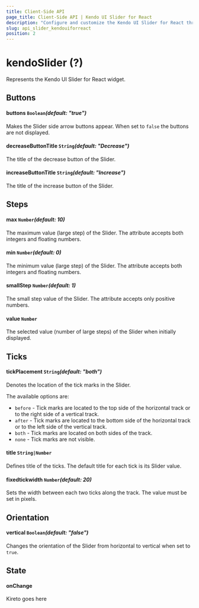 ```yaml
---
title: Client-Side API
page_title: Client-Side API | Kendo UI Slider for React
description: "Configure and customize the Kendo UI Slider for React through its client-side API reference."
slug: api_slider_kendouiforreact
position: 2
---
```


# kendoSlider (?)

Represents the Kendo UI Slider for React widget.

## Buttons

#### buttons `Boolean`*(default: "true")*

Makes the Slider side arrow buttons appear. When set to `false` the buttons are not displayed.

#### decreaseButtonTitle `String`*(default: "Decrease")*

The title of the decrease button of the Slider.

#### increaseButtonTitle `String`*(default: "Increase")*

The title of the increase button of the Slider.

## Steps  

#### max `Number`*(default: 10)*

The maximum value (large step) of the Slider. The attribute accepts both integers and floating numbers.

#### min `Number`*(default: 0)*

The minimum value (large step) of the Slider. The attribute accepts both integers and floating numbers.

#### smallStep `Number`*(default: 1)*

The small step value of the Slider. The attribute accepts only positive numbers.

#### value `Number`

The selected value (number of large steps) of the Slider when initially displayed.

## Ticks

#### tickPlacement `String`*(default: "both")*

Denotes the location of the tick marks in the Slider.

The available options are:

* `before` - Tick marks are located to the top side of the horizontal track or to the right side of a vertical track.
* `after` - Tick marks are located to the bottom side of the horizontal track or to the left side of the vertical track.
* `both` - Tick marks are located on both sides of the track.
* `none` - Tick marks are not visible.

#### title `String|Number`

Defines title of the ticks. The default title for each tick is its Slider value.

#### fixedtickwidth `Number`*(default: 20)*

Sets the width between each two ticks along the track. The value must be set in pixels.

## Orientation

#### vertical `Boolean`*(default: "false")*

Changes the orientation of the Slider from horizontal to vertical when set to `true`.

## State

#### onChange

Kireto goes here
